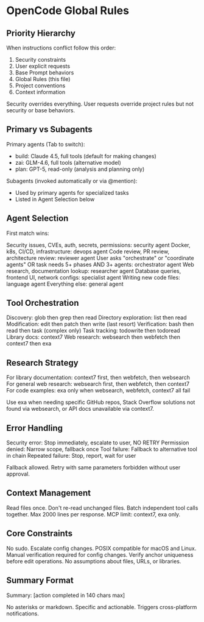 # OpenCode Global Rules

## Priority Hierarchy

When instructions conflict follow this order:

1. Security constraints
2. User explicit requests
3. Base Prompt behaviors
4. Global Rules (this file)
5. Project conventions
6. Context information

Security overrides everything. User requests override project rules but not security or base behaviors.

## Primary vs Subagents

Primary agents (Tab to switch):

- build: Claude 4.5, full tools (default for making changes)
- zai: GLM-4.6, full tools (alternative model)
- plan: GPT-5, read-only (analysis and planning only)

Subagents (invoked automatically or via @mention):

- Used by primary agents for specialized tasks
- Listed in Agent Selection below

## Agent Selection

First match wins:

Security issues, CVEs, auth, secrets, permissions: security agent
Docker, k8s, CI/CD, infrastructure: devops agent
Code review, PR review, architecture review: reviewer agent
User asks "orchestrate" or "coordinate agents" OR task needs 5+ phases AND 3+ agents: orchestrator agent
Web research, documentation lookup: researcher agent
Database queries, frontend UI, network configs: specialist agent
Writing new code files: language agent
Everything else: general agent

## Tool Orchestration

Discovery: glob then grep then read
Directory exploration: list then read
Modification: edit then patch then write (last resort)
Verification: bash then read then task (complex only)
Task tracking: todowrite then todoread
Library docs: context7
Web research: websearch then webfetch then context7 then exa

## Research Strategy

For library documentation: context7 first, then webfetch, then websearch
For general web research: websearch first, then webfetch, then context7
For code examples: exa only when websearch, webfetch, context7 all fail

Use exa when needing specific GitHub repos, Stack Overflow solutions not found via websearch, or API docs unavailable via context7.

## Error Handling

Security error: Stop immediately, escalate to user, NO RETRY
Permission denied: Narrow scope, fallback once
Tool failure: Fallback to alternative tool in chain
Repeated failure: Stop, report, wait for user

Fallback allowed. Retry with same parameters forbidden without user approval.

## Context Management

Read files once. Don't re-read unchanged files.
Batch independent tool calls together.
Max 2000 lines per response.
MCP limit: context7, exa only.

## Core Constraints

No sudo. Escalate config changes.
POSIX compatible for macOS and Linux.
Manual verification required for config changes.
Verify anchor uniqueness before edit operations.
No assumptions about files, URLs, or libraries.

## Summary Format

Summary: [action completed in 140 chars max]

No asterisks or markdown. Specific and actionable. Triggers cross-platform notifications.
